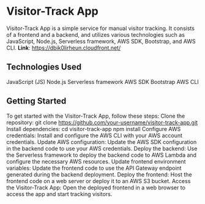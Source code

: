 # Visitor-Track App
 Visitor-Track App is a simple service for manual visitor tracking. It consists of a frontend and a backend, and utilizes various technologies such as JavaScript, Node.js, Serverless framework, AWS SDK, Bootstrap, and AWS CLI.
**Link**: https://dbik0lirheun.cloudfront.net/
## Technologies Used
JavaScript (JS)
Node.js
Serverless framework
AWS SDK
Bootstrap
AWS CLI
## Getting Started
To get started with the Visitor-Track App, follow these steps:
Clone the repository: git clone https://github.com/your-username/visitor-track-app.git
Install dependencies:
cd visitor-track-app
npm install
Configure AWS credentials:
Install and configure the AWS CLI with your AWS account credentials.
Update AWS configuration:
Update the AWS SDK configuration in the backend code to use your AWS credentials.
Deploy the backend:
Use the Serverless framework to deploy the backend code to AWS Lambda and configure the necessary AWS resources.
Update frontend environment variables:
Update the frontend code to use the API Gateway endpoint generated during the backend deployment.
Deploy the frontend:
Host the frontend code on a web server or deploy it to an AWS S3 bucket.
Access the Visitor-Track App:
Open the deployed frontend in a web browser to access the app and start tracking visitors.

